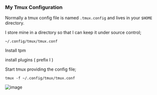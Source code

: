 ### My Tmux Configuration

Normally a tmux config file is named `.tmux.config` and lives in your `$HOME` directory.  

I store mine in a directory so that I can keep it under source control;
```
~/.config/tmux/tmux.conf
```

Install tpm  

install plugins ( prefix I )

Start tmux providing the config file;
```
tmux -f ~/.config/tmux/tmux.conf
```

![image](https://sneddonlewis-public-images.s3.eu-west-2.amazonaws.com/tmux-example.png)
